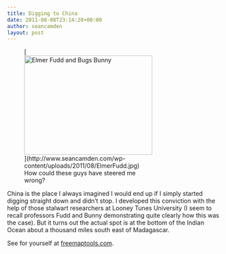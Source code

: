 ```yaml
---
title: Digging to China
date: 2011-08-08T23:14:28+00:00
author: seancamden
layout: post
---
```

<figure id="attachment_422" style="width: 300px" class="wp-caption alignnone">[<img src="http://www.seancamden.com/wp-content/uploads/2011/08/ElmerFudd.jpg" alt="Elmer Fudd and Bugs Bunny" title="ElmerFudd" width="300" height="232" class="size-full wp-image-422" />](http://www.seancamden.com/wp-content/uploads/2011/08/ElmerFudd.jpg)<figcaption class="wp-caption-text">How could these guys have steered me wrong?</figcaption></figure> 

China is the place I always imagined I would end up if I simply started digging straight down and didn&#8217;t stop. I developed this conviction with the help of those stalwart researchers at Looney Tunes University (I seem to recall professors Fudd and Bunny demonstrating quite clearly how this was the case). But it turns out the actual spot is at the bottom of the Indian Ocean about a thousand miles south east of Madagascar.

See for yourself at [freemaptools.com](http://www.freemaptools.com/tunnel-to-other-side-of-the-earth.htm).
